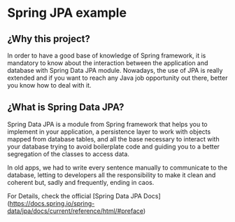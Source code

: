 # Spring JPA example

## ¿Why this project?

In order to have a good base of knowledge of Spring framework, it is mandatory to know about the interaction between the application and database with Spring Data JPA module. Nowadays, the use of JPA is really extended and if you want to reach any Java job opportunity out there, better you know how to deal with it.

## ¿What is Spring Data JPA?

Spring Data JPA is a module from Spring framework that helps you to implement in your application, a persistence layer to work with objects mapped from database tables, and all the base necessary to interact with your database trying to avoid boilerplate code and guiding you to a better segregation of the classes to access data.

In old apps, we had to write every sentence manually to communicate to the database, letting to developers all the responsibility to make it clean and coherent but, sadly and frequently, ending in caos.

For Details, check the official [Spring Data JPA Docs] (https://docs.spring.io/spring-data/jpa/docs/current/reference/html/#preface)

